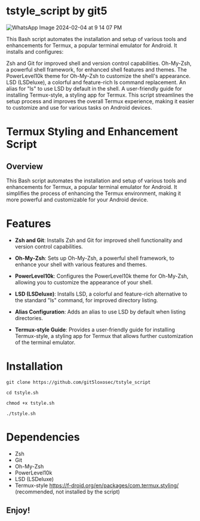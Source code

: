 # tstyle_script by git5

![WhatsApp Image 2024-02-04 at 9 14 07 PM](https://github.com/git5loxosec/tstyle_script/assets/137344845/ebe1dac6-7b6a-4f9e-a8d1-28ba8d5e8e62)

This Bash script automates the installation and setup of various tools and enhancements for Termux, a popular terminal emulator for Android. It installs and configures:

Zsh and Git for improved shell and version control capabilities.
Oh-My-Zsh, a powerful shell framework, for enhanced shell features and themes.
The PowerLevel10k theme for Oh-My-Zsh to customize the shell's appearance.
LSD (LSDeluxe), a colorful and feature-rich ls command replacement.
An alias for "ls" to use LSD by default in the shell.
A user-friendly guide for installing Termux-style, a styling app for Termux.
This script streamlines the setup process and improves the overall Termux experience, making it easier to customize and use for various tasks on Android devices.

# Termux Styling and Enhancement Script

## Overview

This Bash script automates the installation and setup of various tools and enhancements for Termux, a popular terminal emulator for Android. It simplifies the process of enhancing the Termux environment, making it more powerful and customizable for your Android device.

# Features

- **Zsh and Git**: Installs Zsh and Git for improved shell functionality and version control capabilities.

- **Oh-My-Zsh**: Sets up Oh-My-Zsh, a powerful shell framework, to enhance your shell with various features and themes.

- **PowerLevel10k**: Configures the PowerLevel10k theme for Oh-My-Zsh, allowing you to customize the appearance of your shell.

- **LSD (LSDeluxe)**: Installs LSD, a colorful and feature-rich alternative to the standard "ls" command, for improved directory listing.

- **Alias Configuration**: Adds an alias to use LSD by default when listing directories.

- **Termux-style Guide**: Provides a user-friendly guide for installing Termux-style, a styling app for Termux that allows further customization of the terminal emulator.

# Installation

```
git clone https://github.com/git5loxosec/tstyle_script

cd tstyle.sh

chmod +x tstyle.sh

./tstyle.sh
```

# Dependencies
- Zsh
- Git
- Oh-My-Zsh
- PowerLevel10k
- LSD (LSDeluxe)
- Termux-style https://f-droid.org/en/packages/com.termux.styling/ (recommended, not installed by the script)

## Enjoy!
